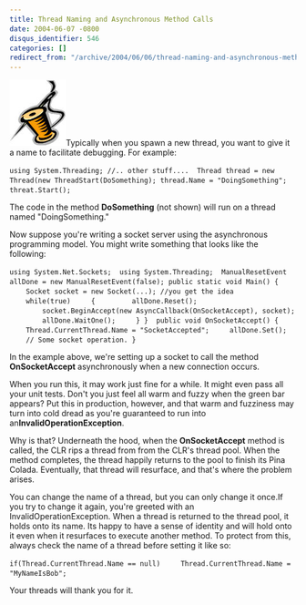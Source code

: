 ```yaml
---
title: Thread Naming and Asynchronous Method Calls
date: 2004-06-07 -0800
disqus_identifier: 546
categories: []
redirect_from: "/archive/2004/06/06/thread-naming-and-asynchronous-method-calls.aspx/"
---
```


![Thread](/images/Thread.jpg)Typically when you spawn a new thread, you
want to give it a name to facilitate debugging. For example:

`using System.Threading; //.. other stuff....  Thread thread = new Thread(new ThreadStart(DoSomething); thread.Name = "DoingSomething"; threat.Start(); `

The code in the method **DoSomething** (not shown) will run on a thread
named "DoingSomething."

Now suppose you're writing a socket server using the asynchronous
programming model. You might write something that looks like the
following:

`using System.Net.Sockets;  using System.Threading;  ManualResetEvent allDone = new ManualResetEvent(false); public static void Main() {     Socket socket = new Socket(...); //you get the idea     while(true)     {         allDone.Reset();         socket.BeginAccept(new AsyncCallback(OnSocketAccept), socket);         allDone.WaitOne();     } }  public void OnSocketAccept() {     Thread.CurrentThread.Name = "SocketAccepted";     allDone.Set();     // Some socket operation. }`

In the example above, we're setting up a socket to call the method
**OnSocketAccept** asynchronously when a new connection occurs.

When you run this, it may work just fine for a while. It might even pass
all your unit tests. Don't you just feel all warm and fuzzy when the
green bar appears? Put this in production, however, and that warm and
fuzziness may turn into cold dread as you're guaranteed to run into
an**InvalidOperationException**.

Why is that? Underneath the hood, when the **OnSocketAccept** method is
called, the CLR rips a thread from from the CLR's thread pool. When the
method completes, the thread happily returns to the pool to finish its
Pina Colada. Eventually, that thread will resurface, and that's where
the problem arises.

You can change the name of a thread, but you can only change it once.If
you try to change it again, you're greeted with an
InvalidOperationException. When a thread is returned to the thread pool,
it holds onto its name. Its happy to have a sense of identity and will
hold onto it even when it resurfaces to execute another method. To
protect from this, always check the name of a thread before setting it
like so:

`if(Thread.CurrentThread.Name == null)     Thread.CurrentThread.Name = "MyNameIsBob"; `

Your threads will thank you for it.

